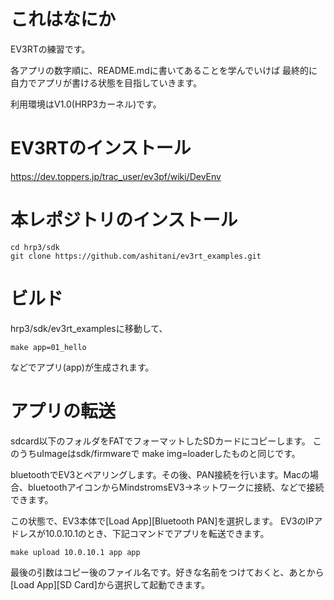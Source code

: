 # これはなにか

EV3RTの練習です。

各アプリの数字順に、README.mdに書いてあることを学んでいけば
最終的に自力でアプリが書ける状態を目指していきます。

利用環境はV1.0(HRP3カーネル)です。

# EV3RTのインストール

https://dev.toppers.jp/trac_user/ev3pf/wiki/DevEnv

# 本レポジトリのインストール

```
cd hrp3/sdk
git clone https://github.com/ashitani/ev3rt_examples.git
```

# ビルド

hrp3/sdk/ev3rt_examplesに移動して、

```
make app=01_hello
```
などでアプリ(app)が生成されます。

# アプリの転送

sdcard以下のフォルダをFATでフォーマットしたSDカードにコピーします。
このうちuImageはsdk/firmwareで make img=loaderしたものと同じです。

bluetoothでEV3とペアリングします。その後、PAN接続を行います。Macの場合、bluetoothアイコンからMindstromsEV3->ネットワークに接続、などで接続できます。

この状態で、EV3本体で[Load App][Bluetooth PAN]を選択します。
EV3のIPアドレスが10.0.10.1のとき、下記コマンドでアプリを転送できます。

```
make upload 10.0.10.1 app app
```

最後の引数はコピー後のファイル名です。好きな名前をつけておくと、あとから
[Load App][SD Card]から選択して起動できます。

